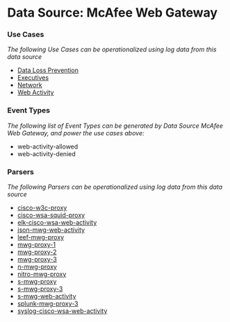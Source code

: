 Data Source: McAfee Web Gateway
===============================

### Use Cases

_The following Use Cases can be operationalized using log data from this data source_

* [Data Loss Prevention](usecase_data_loss_prevention.md)
* [Executives](usecase_executives.md)
* [Network](usecase_network.md)
* [Web Activity](usecase_web_activity.md)


### Event Types

_The following list of Event Types can be generated by Data Source McAfee Web Gateway, and power the use cases above:_

- web-activity-allowed
- web-activity-denied


### Parsers

_The following Parsers can be operationalized using log data from this data source_

* [cisco-w3c-proxy](parserContent_cisco-w3c-proxy.md)
* [cisco-wsa-squid-proxy](parserContent_cisco-wsa-squid-proxy.md)
* [elk-cisco-wsa-web-activity](parserContent_elk-cisco-wsa-web-activity.md)
* [json-mwg-web-activity](parserContent_json-mwg-web-activity.md)
* [leef-mwg-proxy](parserContent_leef-mwg-proxy.md)
* [mwg-proxy-1](parserContent_mwg-proxy-1.md)
* [mwg-proxy-2](parserContent_mwg-proxy-2.md)
* [mwg-proxy-3](parserContent_mwg-proxy-3.md)
* [n-mwg-proxy](parserContent_n-mwg-proxy.md)
* [nitro-mwg-proxy](parserContent_nitro-mwg-proxy.md)
* [s-mwg-proxy](parserContent_s-mwg-proxy.md)
* [s-mwg-proxy-3](parserContent_s-mwg-proxy-3.md)
* [s-mwg-web-activity](parserContent_s-mwg-web-activity.md)
* [splunk-mwg-proxy-3](parserContent_splunk-mwg-proxy-3.md)
* [syslog-cisco-wsa-web-activity](parserContent_syslog-cisco-wsa-web-activity.md)
